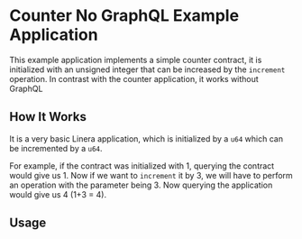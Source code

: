 # Counter No GraphQL Example Application

This example application implements a simple counter contract, it is initialized with an
unsigned integer that can be increased by the `increment` operation. In contrast with the
counter application, it works without GraphQL 

## How It Works

It is a very basic Linera application, which is initialized by a `u64` which can be incremented
by a `u64`.

For example, if the contract was initialized with 1, querying the contract would give us 1. Now if we want to
`increment` it by 3, we will have to perform an operation with the parameter being 3. Now querying the
application would give us 4 (1+3 = 4).

## Usage
